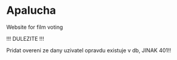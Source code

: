 # Apalucha
Website for film voting


!!! DULEZITE !!!

Pridat overeni ze dany uzivatel opravdu existuje v db, JINAK 401!!

